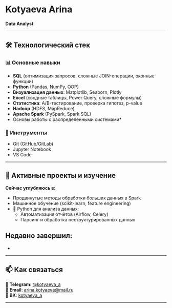 # Kotyaeva Arina

**Data Analyst**

---

## 🛠️ Технологический стек

### 📊 Основные навыки
- **SQL** (оптимизация запросов, сложные JOIN-операции, оконные функции)
- **Python** (Pandas, NumPy, OOP)
- **Визуализация данных**: Matplotlib, Seaborn, Plotly
- **Excel** (сводные таблицы, Power Query, сложные формулы)
- **Статистика**: A/B-тестирование, проверка гипотез, p-value
- **Hadoop** (HDFS, MapReduce)
- **Apache Spark** (PySpark, Spark SQL)
- Основы работы с распределёнными системами*

### 🔧 Инструменты
- Git (GitHub/GitLab)
- Jupyter Notebook
- VS Code

---

## 🚀 Активные проекты и изучение

**Сейчас углубляюсь в:**
- Продвинутые методы обработки больших данных в Spark
- Машинное обучение (scikit-learn, feature engineering)
- 🐍 Python для анализа данных:
  - Автоматизация отчётов (Airflow, Celery)
  - Парсинг и обработка неструктурированных данных

**Недавно завершил:**
- 
- 

---

## 📫 Как связаться

💬 **Telegram**: [@kotyaeva_a](https://t.me/yournickname)  
📧 **Email**: [arina.kotyaeva@mail.ru](mailto:your.email@example.com)  
📝 **ВК**: [kotyaeva_a](https://vk.com/kotyaeva_a)

---
